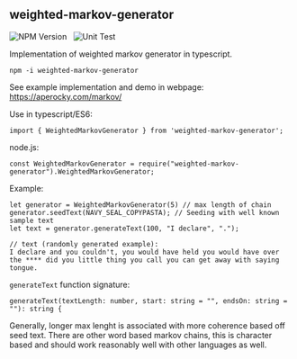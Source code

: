 ## weighted-markov-generator

![NPM Version](https://badge.fury.io/js/weighted-markov-generator.svg) &nbsp; ![Unit Test](https://github.com/Aperocky/weighted-markov-generator/workflows/UnitTests/badge.svg)

Implementation of weighted markov generator in typescript.

    npm -i weighted-markov-generator

See example implementation and demo in webpage: https://aperocky.com/markov/

Use in typescript/ES6:

    import { WeightedMarkovGenerator } from 'weighted-markov-generator';

node.js:

    const WeightedMarkovGenerator = require("weighted-markov-generator").WeightedMarkovGenerator;

Example:

    let generator = WeightedMarkovGenerator(5) // max length of chain
    generator.seedText(NAVY_SEAL_COPYPASTA); // Seeding with well known sample text
    let text = generator.generateText(100, "I declare", ".");

    // text (randomly generated example):
    I declare and you couldn't, you would have held you would have over the **** did you little thing you call you can get away with saying tongue.

`generateText` function signature:

    generateText(textLength: number, start: string = "", endsOn: string = ""): string {

Generally, longer max lenght is associated with more coherence based off seed text. There are other word based markov chains, this is character based and should work reasonably well with other languages as well.

